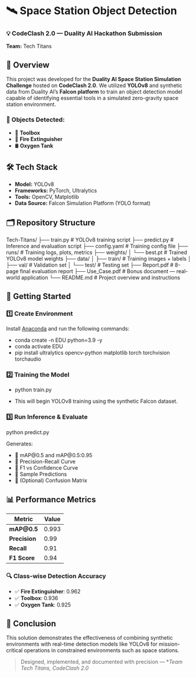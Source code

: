 # 🛰️ Space Station Object Detection  
### 💡 CodeClash 2.0 — Duality AI Hackathon Submission  
**Team:** Tech Titans 


## 🧩 Overview

This project was developed for the **Duality AI Space Station Simulation Challenge** hosted on **CodeClash 2.0**. We utilized **YOLOv8** and synthetic data from Duality AI’s **Falcon platform** to train an object detection model capable of identifying essential tools in a simulated zero-gravity space station environment.  

### 🎯 Objects Detected:
- 🔧 **Toolbox**  
- 🧯 **Fire Extinguisher**  
- 🛢️ **Oxygen Tank**  


## 🛠️ Tech Stack

- **Model:** YOLOv8  
- **Frameworks:** PyTorch, Ultralytics  
- **Tools:** OpenCV, Matplotlib  
- **Data Source:** Falcon Simulation Platform (YOLO format)  

## 🗂️ Repository Structure

Tech-Titans/
├── train.py               # YOLOv8 training script
├── predict.py             # Inference and evaluation script
├── config.yaml            # Training config file
├── runs/                  # Training logs, plots, metrics
├── weights/
│   └── best.pt            # Trained YOLOv8 model weights
├── data/
│   ├── train/             # Training images + labels
│   ├── val/               # Validation set
│   └── test/              # Testing set
├── Report.pdf             # 8-page final evaluation report
├── Use\_Case.pdf           # Bonus document — real-world application
└── README.md              # Project overview and instructions



## 🚀 Getting Started

### 1️⃣ Create Environment

Install [Anaconda](https://www.anaconda.com/products/distribution) and run the following commands:

- conda create -n EDU python=3.9 -y
- conda activate EDU
- pip install ultralytics opencv-python matplotlib torch torchvision torchaudio


### 2️⃣ Training the Model


- python train.py


- This will begin YOLOv8 training using the synthetic Falcon dataset.

### 3️⃣ Run Inference & Evaluate


python predict.py

Generates:

* 🔹 mAP\@0.5 and mAP\@0.5:0.95
* 🔹 Precision-Recall Curve
* 🔹 F1 vs Confidence Curve
* 🔹 Sample Predictions
* 🔹 (Optional) Confusion Matrix


## 📊 Performance Metrics

| Metric        | Value |
| ------------- | ----- |
| **mAP\@0.5**  | 0.993 |
| **Precision** | 0.99  |
| **Recall**    | 0.91  |
| **F1 Score**  | 0.94  |

### 🔍 Class-wise Detection Accuracy

* ✅ **Fire Extinguisher**: 0.962
* ✅ **Toolbox**: 0.936
* ✅ **Oxygen Tank**: 0.925


## 🏁 Conclusion

This solution demonstrates the effectiveness of combining synthetic environments with real-time detection models like YOLOv8 for mission-critical operations in constrained environments such as space stations.

> Designed, implemented, and documented with precision — **Team Tech Titans, CodeClash 2.0*
